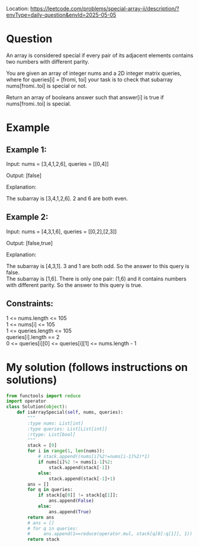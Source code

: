 Location: https://leetcode.com/problems/special-array-ii/description/?envType=daily-question&envId=2025-05-05
# Question
An array is considered special if every pair of its adjacent elements contains two numbers with different parity.

You are given an array of integer nums and a 2D integer matrix queries, where for queries[i] = [fromi, toi] your task is to check that subarray nums[fromi..toi] is special or not.

Return an array of booleans answer such that answer[i] is true if nums[fromi..toi] is special.
 
# Example

## Example 1:

Input: nums = [3,4,1,2,6], queries = [[0,4]]

Output: [false]

Explanation:

The subarray is [3,4,1,2,6]. 2 and 6 are both even.

## Example 2:

Input: nums = [4,3,1,6], queries = [[0,2],[2,3]]

Output: [false,true]

Explanation:

The subarray is [4,3,1]. 3 and 1 are both odd. So the answer to this query is false.\
The subarray is [1,6]. There is only one pair: (1,6) and it contains numbers with different parity. So the answer to this query is true.

## Constraints:

1 <= nums.length <= 105\
1 <= nums[i] <= 105\
1 <= queries.length <= 105\
queries[i].length == 2\
0 <= queries[i][0] <= queries[i][1] <= nums.length - 1
 

# My solution (follows instructions on solutions)
```python
from functools import reduce
import operator
class Solution(object):
    def isArraySpecial(self, nums, queries):
        """
        :type nums: List[int]
        :type queries: List[List[int]]
        :rtype: List[bool]
        """
        stack = [0]
        for i in range(1, len(nums)):
            # stack.append((nums[i]%2!=nums[i-1]%2)*1)
            if nums[i]%2 != nums[i-1]%2:
                stack.append(stack[-1])
            else:
                stack.append(stack[-1]+1)
        ans = []
        for q in queries:
            if stack[q[0]] != stack[q[1]]:
                ans.append(False)
            else:
                ans.append(True)
        return ans
        # ans = []
        # for q in queries:
        #     ans.append(1==reduce(operator.mul, stack[q[0]:q[1]], 1))
        return stack
```
